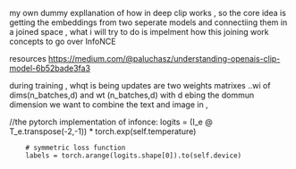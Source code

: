 my own dummy expllanation of how in deep clip works , so the core idea is getting the embeddings from two seperate models and connectiing them in a joined space , what i will try to do is impelment how this joining work
concepts to go over
InfoNCE

resources 
https://medium.com/@paluchasz/understanding-openais-clip-model-6b52bade3fa3


during training , whqt is being updates are two weights matrixes ..wi of dims(n_batches,d)
and wt (n_batches,d)  with d ebing the dommun dimension we want to combine the text and image in , 


//the pytorch implementation of infonce:
 logits = (I_e @ T_e.transpose(-2,-1)) * torch.exp(self.temperature)

        # symmetric loss function
        labels = torch.arange(logits.shape[0]).to(self.device)

